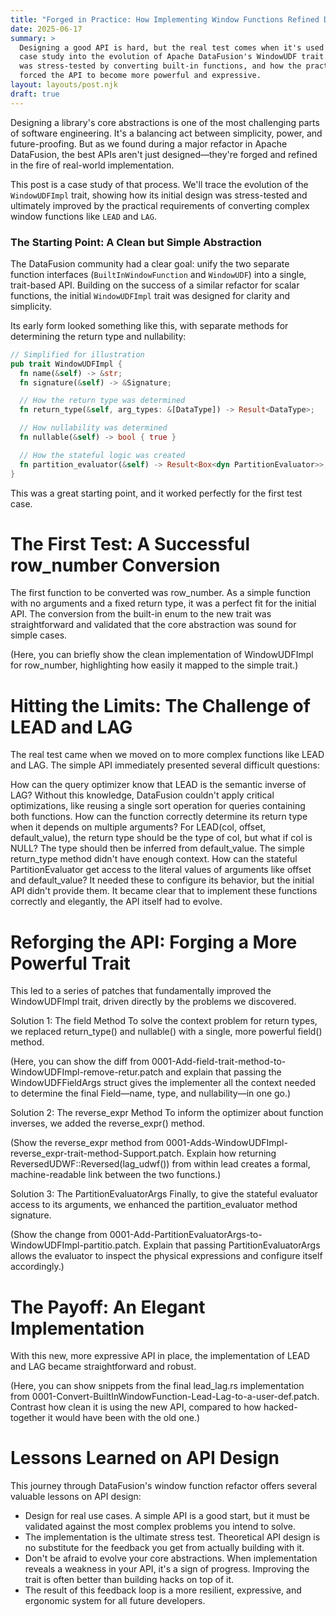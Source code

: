 ```yaml
---
title: "Forged in Practice: How Implementing Window Functions Refined DataFusion's API"
date: 2025-06-17
summary: >
  Designing a good API is hard, but the real test comes when it's used to solve complex problems. This post is a deep-dive
  case study into the evolution of Apache DataFusion's WindowUDF trait. We'll explore how the initial, simple abstraction
  was stress-tested by converting built-in functions, and how the practical challenges of implementing LEAD and LAG
  forced the API to become more powerful and expressive.
layout: layouts/post.njk
draft: true
---
```


Designing a library's core abstractions is one of the most challenging parts of software engineering. It's a balancing
act between simplicity, power, and future-proofing. But as we found during a major refactor in Apache DataFusion, the
best APIs aren't just designed—they're forged and refined in the fire of real-world implementation.

This post is a case study of that process. We'll trace the evolution of the `WindowUDFImpl` trait, showing how its
initial design was stress-tested and ultimately improved by the practical requirements of converting complex window
functions like `LEAD` and `LAG`.

### The Starting Point: A Clean but Simple Abstraction

The DataFusion community had a clear goal: unify the two separate function interfaces (`BuiltInWindowFunction` and
`WindowUDF`) into a single, trait-based API. Building on the success of a similar refactor for scalar functions, the
initial `WindowUDFImpl` trait was designed for clarity and simplicity.

Its early form looked something like this, with separate methods for determining the return type and nullability:

```rust
// Simplified for illustration
pub trait WindowUDFImpl {
  fn name(&self) -> &str;
  fn signature(&self) -> &Signature;

  // How the return type was determined
  fn return_type(&self, arg_types: &[DataType]) -> Result<DataType>;

  // How nullability was determined
  fn nullable(&self) -> bool { true }

  // How the stateful logic was created
  fn partition_evaluator(&self) -> Result<Box<dyn PartitionEvaluator>>;
}
```

This was a great starting point, and it worked perfectly for the first test case.

# The First Test: A Successful row_number Conversion

The first function to be converted was row_number. As a simple function with no arguments and a fixed return type, it
was a perfect fit for the initial API. The conversion from the built-in enum to the new trait was straightforward and
validated that the core abstraction was sound for simple cases.

(Here, you can briefly show the clean implementation of WindowUDFImpl for row_number, highlighting how easily it mapped
to the simple trait.)

# Hitting the Limits: The Challenge of LEAD and LAG

The real test came when we moved on to more complex functions like LEAD and LAG. The simple API immediately presented
several difficult questions:

How can the query optimizer know that LEAD is the semantic inverse of LAG? Without this knowledge, DataFusion couldn't
apply critical optimizations, like reusing a single sort operation for queries containing both functions.
How can the function correctly determine its return type when it depends on multiple arguments? For LEAD(col, offset,
default_value), the return type should be the type of col, but what if col is NULL? The type should then be inferred
from default_value. The simple return_type method didn't have enough context.
How can the stateful PartitionEvaluator get access to the literal values of arguments like offset and default_value? It
needed these to configure its behavior, but the initial API didn't provide them.
It became clear that to implement these functions correctly and elegantly, the API itself had to evolve.

# Reforging the API: Forging a More Powerful Trait

This led to a series of patches that fundamentally improved the WindowUDFImpl trait, driven directly by the problems we
discovered.

Solution 1: The field Method
To solve the context problem for return types, we replaced return_type() and nullable() with a single, more powerful
field() method.

(Here, you can show the diff from 0001-Add-field-trait-method-to-WindowUDFImpl-remove-retur.patch and explain that
passing the WindowUDFFieldArgs struct gives the implementer all the context needed to determine the final Field—name,
type, and nullability—in one go.)

Solution 2: The reverse_expr Method
To inform the optimizer about function inverses, we added the reverse_expr() method.

(Show the reverse_expr method from 0001-Adds-WindowUDFImpl-reverse_expr-trait-method-Support.patch. Explain how
returning ReversedUDWF::Reversed(lag_udwf()) from within lead creates a formal, machine-readable link between the two
functions.)

Solution 3: The PartitionEvaluatorArgs
Finally, to give the stateful evaluator access to its arguments, we enhanced the partition_evaluator method signature.

(Show the change from 0001-Add-PartitionEvaluatorArgs-to-WindowUDFImpl-partitio.patch. Explain that passing
PartitionEvaluatorArgs allows the evaluator to inspect the physical expressions and configure itself accordingly.)

# The Payoff: An Elegant Implementation

With this new, more expressive API in place, the implementation of LEAD and LAG became straightforward and robust.

(Here, you can show snippets from the final lead_lag.rs implementation from
0001-Convert-BuiltInWindowFunction-Lead-Lag-to-a-user-def.patch. Contrast how clean it is using the new API, compared to
how hacked-together it would have been with the old one.)

# Lessons Learned on API Design

This journey through DataFusion's window function refactor offers several valuable lessons on API design:

- Design for real use cases. A simple API is a good start, but it must be validated against the most complex
  problems you
  intend to solve.
- The implementation is the ultimate stress test. Theoretical API design is no substitute for the feedback you get from
  actually building with it.
- Don't be afraid to evolve your core abstractions. When implementation reveals a weakness in your API, it's a sign of
  progress. Improving the trait is often better than building hacks on top of it.
- The result of this feedback loop is a more resilient, expressive, and ergonomic system for all future developers.
